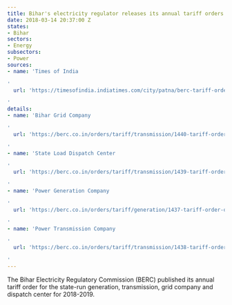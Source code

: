 ```yaml
---
title: Bihar's electricity regulator releases its annual tariff orders
date: 2018-03-14 20:37:00 Z
states:
- Bihar
sectors:
- Energy
subsectors:
- Power
sources:
- name: 'Times of India

'
  url: 'https://timesofindia.indiatimes.com/city/patna/berc-tariff-order-for-3-power-firms/articleshow/63207602.cms

'
details:
- name: 'Bihar Grid Company

'
  url: 'https://berc.co.in/orders/tariff/transmission/1440-tariff-order-of-bihar-grid-company-limited-bgcl-for-fy-2018-19

'
- name: 'State Load Dispatch Center

'
  url: 'https://berc.co.in/orders/tariff/transmission/1439-tariff-order-of-state-load-despatch-centre-sldc-for-fy-2018-19

'
- name: 'Power Generation Company

'
  url: 'https://berc.co.in/orders/tariff/generation/1437-tariff-order-of-bihar-state-power-generation-co-ltd-bspgcl-for-fy-2018-19

'
- name: 'Power Transmission Company

'
  url: 'https://berc.co.in/orders/tariff/transmission/1438-tariff-order-of-bihar-state-power-transmission-co-ltd-bsptcl-for-fy-2018-19

'
---
```


The Bihar Electricity Regulatory Commission (BERC) published its annual tariff order for the state-run generation, transmission, grid company and dispatch center for 2018-2019. 
